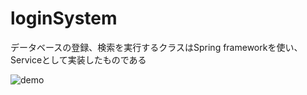# loginSystem
データベースの登録、検索を実行するクラスはSpring frameworkを使い、Serviceとして実装したものである


![demo](image/demo.png)
